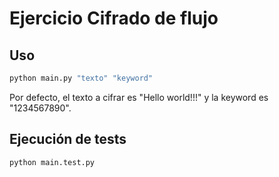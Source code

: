 # Ejercicio Cifrado de flujo

## Uso

```bash
python main.py "texto" "keyword"
```
Por defecto, el texto a cifrar es "Hello world!!!" y la keyword es "1234567890".

## Ejecución de tests

```bash
python main.test.py
```


